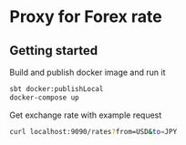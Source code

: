 # Proxy for Forex rate

## Getting started

Build and publish docker image and run it

```bash
sbt docker:publishLocal
docker-compose up
```

Get exchange rate with example request

```bash
curl localhost:9090/rates?from=USD&to=JPY
```
